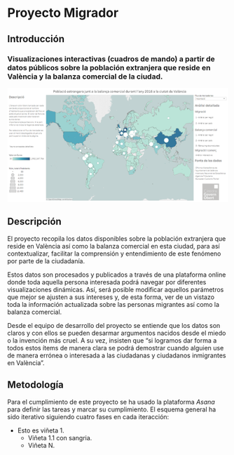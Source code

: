 # Proyecto Migrador
## Introducción
### Visualizaciones interactivas (cuadros de mando) a partir de datos públicos sobre la población extranjera que reside en València y la balanza comercial de la ciudad. 

![Imagen de la página principal del cuadro de mando.](https://github.com/areahackerscivics/Migrador/blob/master/Portada.png)

## Descripción

El proyecto recopila los datos disponibles sobre la población extranjera que reside en València así como la balanza comercial en esta ciudad, para así contextualizar, facilitar la comprensión y entendimiento de este fenómeno por parte de la ciudadanía.

Estos datos son procesados y publicados a través de una plataforma online donde toda aquella persona interesada podrá navegar por diferentes visualizaciones dinámicas. Así, será posible modificar aquellos parámetros que mejor se ajusten a sus intereses y, de esta forma, ver de un vistazo toda la información actualizada sobre las personas migrantes así como la balanza comercial.

Desde el equipo de desarrollo del proyecto se entiende que los datos son claros y con ellos se pueden desarmar argumentos nacidos desde el miedo o la invención más cruel. A su vez, insisten que “si logramos dar forma a todos estos ítems de manera clara se podrá demostrar cuando alguien use de manera errónea o interesada a las ciudadanas y ciudadanos inmigrantes en València”.

## Metodología

Para el cumplimiento de este proyecto se ha usado la plataforma *Asana* para definir las tareas y marcar su cumplimiento. El esquema general ha sido iterativo siguiendo cuatro fases en cada iteracción:

- Esto es viñeta 1.
  - Viñeta 1.1 con sangria.
  - Viñeta N.
